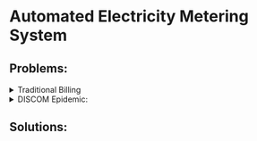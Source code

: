 # Automated Electricity Metering System
## Problems:
<details>
  <summary>Traditional Billing</summary>
  
 The conventional method for collecting meter readings involves a dedicated person visiting each household to take a picture of the electric meter in order to gather data and calculate the electricity bill. However, this process can result in false readings or bills being calculated based on average usage if the house is closed or the picture is unreadable due to human error.
To read more about this issue, click [here](https://www.hindustantimes.com/cities/bhopal-news/mp-family-gets-rs-3-400-crore-power-bill-1-official-sacked-another-suspended-101658894784424.html)

Currently, electricity is only provided through a post-paid system, which can cause problems such as delays in bill payment and latency of actions, such as cutting off electricity when payment is due. These issues can be easily solved by introducing a [pre-paid system](https://www.timesnownews.com/business-economy/companies/article/prepaid-smart-electric-meters-needless-expense-or-sure-shot-way-to-cut-power-theft/803905).

During the pandemic, the Indian government declared that no readings would be taken during the lockdown period, and electricity bills would be issued based on average usage over the last three months. However, this resulted in improper bill calculations, inconvenience for consumers, and financial losses for the government.

</details>
<details>
  <summary>DISCOM Epidemic:</summary>
  
  The link between payment and supply is severed, and those who evade payment receive the same quality of supply as those who pay in full. This reinforces the view that electricity is a right. These steps can be seen as parts of a low-quality, low-payment equilibrium that can differentiate electricity markets in developed and developing countries.

The perception of electricity as a right can have serious ramifications for the development of reliable electricity systems. It can undermine the efforts of governments to provide universal access to electricity, reduce the quality of supply, and lead to financial losses for distribution companies.

To address these issues, it is essential to find a balance between the perception of electricity as a right and the need to provide reliable and affordable electricity to all. This requires a comprehensive approach that includes measures such as the promotion of energy conservation, the use of smart meters to detect and prevent electricity theft, and the development of sustainable infrastructure.

Overall, while the idea of electricity as a right is important, it is essential to recognize that it can have unintended consequences. By understanding the potential pitfalls of this perception, we can work towards creating a reliable and sustainable electricity system that benefits everyone
</details>



## Solutions:

